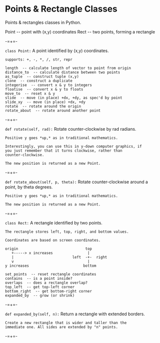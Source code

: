 # Points & Rectangle Classes
Points &amp; rectangles classes in Python.


Point  -- point with (x,y) coordinates
Rect  -- two points, forming a rectangle

-=+=-

`class Point:`
    A point identified by (x,y) coordinates.

    supports: +, -, *, /, str, repr

    length  -- calculate length of vector to point from origin
    distance_to  -- calculate distance between two points
    as_tuple  -- construct tuple (x,y)
    clone  -- construct a duplicate
    integerise  -- convert x & y to integers
    floatise  -- convert x & y to floats
    move_to  -- reset x & y
    slide  -- move (in place) +dx, +dy, as spec'd by point
    slide_xy  -- move (in place) +dx, +dy
    rotate  -- rotate around the origin
    rotate_about  -- rotate around another point
    
-=+=-

`def rotate(self, rad):`
    Rotate counter-clockwise by rad radians.

    Positive y goes *up,* as in traditional mathematics.

    Interestingly, you can use this in y-down computer graphics, if
    you just remember that it turns clockwise, rather than
    counter-clockwise.

    The new position is returned as a new Point.
    
-=+=-

`def rotate_about(self, p, theta):`
    Rotate counter-clockwise around a point, by theta degrees.

    Positive y goes *up,* as in traditional mathematics.

    The new position is returned as a new Point.
    
-=+=-

`class Rect:`
    A rectangle identified by two points.

    The rectangle stores left, top, right, and bottom values.

    Coordinates are based on screen coordinates.

    origin                               top
       +-----> x increases                |
       |                           left  -+-  right
       v                                  |
    y increases                         bottom

    set_points  -- reset rectangle coordinates
    contains  -- is a point inside?
    overlaps  -- does a rectangle overlap?
    top_left  -- get top-left corner
    bottom_right  -- get bottom-right corner
    expanded_by  -- grow (or shrink)
    
-=+=-

`def expanded_by(self, n):`
    Return a rectangle with extended borders.

    Create a new rectangle that is wider and taller than the
    immediate one. All sides are extended by "n" points.
    
-=+=-
